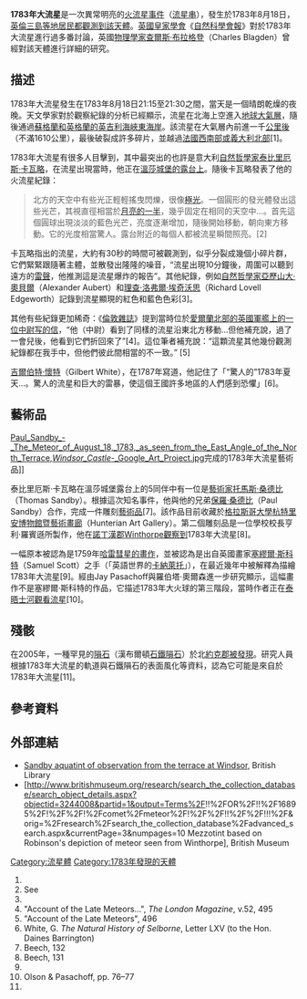 **1783年大流星**是一次異常明亮的[火流星事件](../Page/火流星.md "wikilink")（[流星串](../Page/流星串.md "wikilink")），發生於1783年8月18日，[英倫三島等地居民都觀測到該](https://zh.wikipedia.org/wiki/英倫三島 "wikilink")[天體](../Page/天體.md "wikilink")。[英國皇家學會](https://zh.wikipedia.org/wiki/英國皇家學會 "wikilink")《[自然科學會報](https://zh.wikipedia.org/wiki/自然科學會報 "wikilink")》對於1783年大流星進行過多番討論，英國[物理學家](https://zh.wikipedia.org/wiki/物理學家 "wikilink")[查爾斯·布拉格登](https://zh.wikipedia.org/wiki/查爾斯·布拉格登 "wikilink")（Charles
Blagden）曾經對該天體進行詳細的研究。

## 描述

1783年大流星發生在1783年8月18日21:15至21:30之間，當天是一個晴朗乾燥的夜晚。天文學家對於觀察紀錄的分析已經顯示，流星在北海上空進入[地球](../Page/地球.md "wikilink")[大氣層](https://zh.wikipedia.org/wiki/大氣層 "wikilink")，隨後通過[蘇格蘭和](../Page/蘇格蘭.md "wikilink")[英格蘭的](https://zh.wikipedia.org/wiki/英格蘭 "wikilink")[英吉利海峽東海岸](https://zh.wikipedia.org/wiki/英吉利海峽 "wikilink")。該流星在大氣層內前進一千[公里後](../Page/公里.md "wikilink")（不滿1610公里），最後破裂成許多碎片，並越過[法國西南部或](https://zh.wikipedia.org/wiki/法國 "wikilink")[義大利北部](https://zh.wikipedia.org/wiki/義大利 "wikilink")\[1\]。

1783年大流星有很多人目擊到，其中最突出的也許是意大利[自然哲學家](https://zh.wikipedia.org/wiki/自然哲學 "wikilink")[泰比里厄斯·卡瓦略](https://zh.wikipedia.org/wiki/泰比里厄斯·卡瓦略 "wikilink")，在流星出現當時，他正在[溫莎城堡的露台上](../Page/溫莎城堡.md "wikilink")。隨後卡瓦略發表了他的火流星紀錄：

> 北方的天空中有些光正輕輕搖曳閃爍，很像[極光](https://zh.wikipedia.org/wiki/極光 "wikilink")。一個圓形的發光體發出這些光芒，其視直徑相當於[月亮的一半](https://zh.wikipedia.org/wiki/月亮 "wikilink")，幾乎固定在相同的天空中...。首先這個圓球出現淡淡的藍色光芒，亮度逐漸增加，隨後開始移動，朝向東方移動。它的光度相當驚人。露台附近的每個人都被流星瞬間照亮。\[2\]

卡瓦略指出的流星，大約有30秒的時間可被觀測到，似乎分裂成幾個小碎片群，它們緊緊跟隨著主體，並散發出隆隆的噪音，“流星出現10分鐘後，周圍可以聽到遠方的[雷聲](../Page/雷.md "wikilink")，他推測這是流星爆炸的報告”。其他紀錄，例如[自然哲學家](https://zh.wikipedia.org/wiki/自然哲學 "wikilink")[亞歷山大·奧貝爾](https://zh.wikipedia.org/wiki/亞歷山大·奧貝爾 "wikilink")（Alexander
Aubert）和[理查·洛弗爾·埃奇沃思](https://zh.wikipedia.org/wiki/理查·洛弗爾·埃奇沃思 "wikilink")（Richard
Lovell Edgeworth）記錄到流星顯現的紅色和藍色色彩\[3\]。

其他有些紀錄更加稀奇：《[倫敦雜誌](https://zh.wikipedia.org/wiki/倫敦雜誌 "wikilink")》提到當時位於[愛爾蘭北部的](https://zh.wikipedia.org/wiki/愛爾蘭 "wikilink")[英國](https://zh.wikipedia.org/wiki/英國 "wikilink")[軍艦上的一位中尉写的信](https://zh.wikipedia.org/wiki/軍艦 "wikilink")，“他（中尉）看到了同樣的流星沿東北方移動...但他補充說，過了一會兒後，他看到它們折回來了”\[4\]。這位筆者補充說：“這顆流星其他幾份觀測紀錄都在我手中，但他們彼此間相當的不一致。”
\[5\]

[吉爾伯特·懷特](https://zh.wikipedia.org/wiki/吉爾伯特·懷特 "wikilink")（Gilbert
White），在1787年寫道，他記住了「“驚人的”1783年夏天...。驚人的流星和巨大的雷暴，使這個王國許多地區的人們感到恐懼」\[6\]。

## 藝術品

[Paul_Sandby_-_The_Meteor_of_August_18,_1783,_as_seen_from_the_East_Angle_of_the_North_Terrace,_Windsor_Castle_-_Google_Art_Project.jpg](https://zh.wikipedia.org/wiki/File:Paul_Sandby_-_The_Meteor_of_August_18,_1783,_as_seen_from_the_East_Angle_of_the_North_Terrace,_Windsor_Castle_-_Google_Art_Project.jpg "fig:Paul_Sandby_-_The_Meteor_of_August_18,_1783,_as_seen_from_the_East_Angle_of_the_North_Terrace,_Windsor_Castle_-_Google_Art_Project.jpg")完成的1783年大流星藝術品\]\]

泰比里厄斯·卡瓦略在溫莎城堡露台上的5同伴中有一位是[藝術家](https://zh.wikipedia.org/wiki/藝術家 "wikilink")[托馬斯·桑德比](https://zh.wikipedia.org/wiki/托馬斯·桑德比 "wikilink")（Thomas
Sandby）。根據這次知名事件，他與他的兄弟[保羅·桑德比](https://zh.wikipedia.org/wiki/保羅·桑德比 "wikilink")（Paul
Sandby）合作，完成一件雕刻[藝術品](https://zh.wikipedia.org/wiki/藝術品 "wikilink")\[7\]。該作品目前收藏於[格拉斯哥大學](../Page/格拉斯哥大學.md "wikilink")[杭特里安博物館暨藝術畫廊](https://zh.wikipedia.org/wiki/杭特里安博物館暨藝術畫廊 "wikilink")（Hunterian
Art
Gallery）。第二個雕刻品是一位學校校長亨利·羅賓遜所製作，他在[諾丁漢郡Winthorpe觀察到](../Page/諾丁漢郡.md "wikilink")1783年大流星\[8\]。

一幅原本被認為是1759年[哈雷彗星的畫作](../Page/哈雷彗星.md "wikilink")，並被認為是出自英國畫家[塞繆爾·斯科特](https://zh.wikipedia.org/wiki/塞繆爾·斯科特 "wikilink")（Samuel
Scott）之手（「英語世界的[卡納萊托](https://zh.wikipedia.org/wiki/卡納萊托 "wikilink")」），在最近幾年中被解釋為描繪1783年大流星\[9\]。經由Jay
Pasachoff與羅伯塔·奧爾森進一步研究顯示，這幅畫作不是塞繆爾·斯科特的作品，它描述1783年大火球的第三階段，當時作者正在[泰晤士河觀看流星](../Page/泰晤士河.md "wikilink")\[10\]。

## 殘骸

在2005年，一種罕見的[隕石](../Page/隕石.md "wikilink")（漢布爾頓[石鐵隕石](../Page/石鐵隕石.md "wikilink")）於北[約克郡被發現](../Page/約克郡.md "wikilink")。研究人員根據1783年大流星的軌道與石鐵隕石的表面風化等資料，認為它可能是來自於1783年大流星\[11\]。

## 參考資料

## 外部連結

  - [Sandby aquatint of observation from the terrace at
    Windsor](http://www.bl.uk/onlinegallery/onlineex/kinggeorge/t/largeimage77751.html),
    British Library
  - \[<http://www.britishmuseum.org/research/search_the_collection_database/search_object_details.aspx?objectid=3244008&partid=1&output=Terms%2F>\!\!%2FOR%2F\!\!%2F16895%2F\!%2F%2F\!%2Fcomet%2Fmeteor%2F\!%2F%2F\!\!%2F%2F\!\!\!%2F\&orig=%2Fresearch%2Fsearch_the_collection_database%2Fadvanced_search.aspx\&currentPage=3\&numpages=10
    Mezzotint based on Robinson's depiction of meteor seen from
    Winthorpe\], British Museum

[Category:流星體](https://zh.wikipedia.org/wiki/Category:流星體 "wikilink")
[Category:1783年發現的天體](https://zh.wikipedia.org/wiki/Category:1783年發現的天體 "wikilink")

1.
2.  See
3.
4.  "Account of the Late Meteors...", *The London Magazine*, v.52, 495
5.  "Account of the Late Meteors", 496
6.  White, G. *The Natural History of Selborne*, Letter LXV (to the Hon.
    Daines Barrington)
7.  Beech, 132
8.  Beech, 131
9.
10. Olson & Pasachoff, pp. 76–77
11.